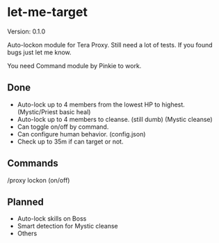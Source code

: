 # let-me-target

Version: 0.1.0

Auto-lockon module for Tera Proxy.
Still need a lot of tests.
If you found bugs just let me know.

You need Command module by Pinkie to work.

## Done
 * Auto-lock up to 4 members from the lowest HP to highest. (Mystic/Priest basic heal)
 * Auto-lock up to 4 members to cleanse. (still dumb) (Mystic cleanse)
 * Can toggle on/off by command.
 * Can configure human behavior. (config.json)
 * Check up to 35m if can target or not.

 ## Commands
 /proxy lockon (on/off)

 ## Planned
 * Auto-lock skills on Boss
 * Smart detection for Mystic cleanse
 * Others
